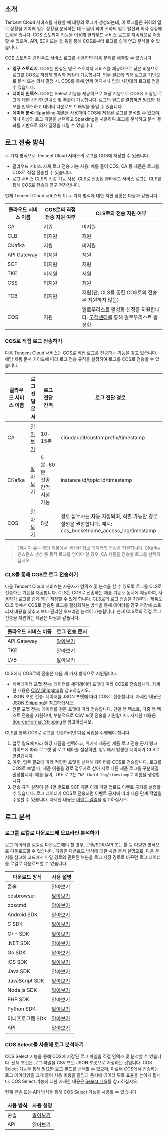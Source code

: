 ## 소개

Tencent Cloud 서비스를 사용할 때 대량의 로그가 생성되는데, 이 로그들은 귀하의 업무 상황을 기록해 업무 상황을 분석하는 데 도움이 되며 귀하의 업무 발전과 의사 결정에 도움을 줍니다. COS 스토리지 기능을 이용해 클라우드 서비스 로그를 지속적으로 저장할 수 있으며, API, SDK 또는 툴 등을 통해 COS로부터 로그를 쉽게 얻고 분석할 수 있습니다.

COS 스토리지 클라우드 서비스 로그를 사용하면 다음 문제를 해결할 수 있습니다.

- **영구 스토리지**: COS는 안정된 영구 스토리지 서비스를 제공하므로 낮은 비용으로 로그를 COS로 저장해 영속화 저장이 가능합니다. 업무 필요에 의해 로그를 기반으로 분석 또는 의사 결정 시, COS를 통해 언제 어디서나 임의 시간대의 로그를 얻을 수 있습니다.
- **데이터 인덱스**: COS는 Select 기능을 제공하므로 해당 기능으로 COS에 저장된 로그에 대한 간단한 인덱스 및 추출이 가능합니다. 로그의 필드를 결합하면 필요한 정보를 인덱스하고 데이터 다운로드 트래픽을 줄일 수 있습니다.
- **데이터 분석**: Sparkling 제품을 사용하여 COS에 저장된 로그를 분석할 수 있으며, 하나 이상의 로그 파일을 선택하고 Sparkling을 사용하여 로그를 분석하고 분석 결과를 기반으로 의사 결정을 내릴 수 있습니다.

## 로그 전송 방식

두 가지 방식으로 Tencent Cloud 서비스의 로그를 COS에 저장할 수 있습니다.

- 클라우드 서비스 자체 로그 전송 기능 사용: 예를 들어 COS, CA 등 제품은 로그를 COS로 직접 전송할 수 있습니다.
- 로그 서비스 CLS의 전송 기능 사용: CLS로 전송된 클라우드 서비스 로그는 CLS를 통해 COS로 전송돼 영구 저장됩니다.

현재 Tencent Cloud 서비스의 이 두 가지 방식에 대한 지원 상황은 다음과 같습니다.

| 클라우드 서비스 이름          | COS로의 직접 전송 지원 여부 | CLS로의 전송 지원 여부    |
| ------------------- | ---------------------- | ---------------------- |
| CA           | 지원                     | 미지원                     |
| CLB        | 미지원                   | 지원                     |
| CKafka     | 지원                     | 미지원                     |
| API Gateway | 미지원                    | 지원                     |
| SCF      | 미지원                     | 지원                     |
| TKE        | 미지원                     | 지원                     |
| CSS          | 미지원                     | 지원                     |
| TCB          | 미지원                     | 지원(단, CLS를 통한 COS로의 전송은 지원하지 않음)|
| COS        | 지원                     |  얼로우리스트 활성화 신청을 지원합니다. [고객센터](https://intl.cloud.tencent.com/contact-sales)를 통해 얼로우리스트 활성화       |

### COS로 직접 로그 전송하기

다음 Tencent Cloud 서비스는 COS로 직접 로그를 전송하는 기능을 갖고 있습니다. 해당 제품 문서 가이드에 따라 로그 전송 규칙을 설정하여 로그를 COS로 전송할 수 있습니다.

| 클라우드 서비스 이름     | 로그 전달 문서                                                 | 로그 전달 간격        | 로그 전달 경로                                                 |
| --------------- | ------------------------------------------------------------ | -------------------- | ------------------------------------------------------------ |
|CA |[알아보기](https://intl.cloud.tencent.com/document/product/1021/30338) | 10-15분 |  cloudaudit/customprefix/timestamp|
| CKafka | [알아보기](https://intl.cloud.tencent.com/document/product/597) | 5분-60분<br>전송 간격 지정 가능 | instance id/topic id/timestamp                           |
| COS    | [알아보기](https://intl.cloud.tencent.com/document/product/436/17040) | 5분                | 경로 접두사는 자동 지정되며, 식별 가능한 경로 설정을 권장합니다. 예시: cos_bucketname_access_log/timestamp |

>?메시지 큐는 해당 제품에서 생성된 정보 데이터의 전송을 지원합니다. CKafka 인스턴스 생성 등 동작 로그를 얻어야 할 경우, CA 제품을 전송할 로그를 선택하십시오.

### CLS를 통해 COS로 로그 전송하기

다음 Tencent Cloud 서비스는 사용자가 인덱스 및 분석을 할 수 있도록 로그를 CLS로 전송하는 기능을 제공합니다. CLS는 COS로 전송하는 제품 기능도 동시에 제공하여, 사용자가 로그를 쉽게 영구 저장할 수 있게 합니다. CLS로의 로그 전송을 지원하는 제품도 CLS 밖에서 COS로 전송된 로그를 활성화하는 방식을 통해 데이터를 영구 저장해 스토리지 비용을 낮추고 보다 편리한 오프라인 분석이 가능합니다. 현재 CLS로의 직접 로그 전송을 지원하는 제품은 다음과 같습니다.

| 클라우드 서비스 이름           | 로그 전송 문서                                                 |
| -------------------- | ------------------------------------------------------------ |
| API Gateway | [알아보기](https://intl.cloud.tencent.com/document/product/628/34636) |
| TKE         | [알아보기](https://intl.cloud.tencent.com/document/product/457/32419) |
| LVB           | 알아보기|

CLS에서 COS로의 전송은 다음 세 가지 방식으로 지원됩니다.

- 세퍼레이터 포맷 전송: 데이터를 세퍼레이터 포맷에 따라 COS로 전송합니다. 자세한 내용은 [CSV Shipping](https://intl.cloud.tencent.com/document/product/614/31582)을 참고하십시오.
- JSON 포맷 전송: 데이터를 JSON 포맷에 따라 COS로 전송합니다. 자세한 내용은 [JSON Shipping](https://intl.cloud.tencent.com/document/product/614/31583)을 참고하십시오.
- 원문 포맷 전송: 데이터를 원문 포맷에 따라 전송합니다. 단일 행 텍스트, 다중 행 텍스트 전송을 지원하며, 부분적으로 CSV 포맷 전송을 지원합니다. 자세한 내용은 [Source Format Shipping](https://intl.cloud.tencent.com/document/product/614/31584)을 참고하십시오.

CLS를 통해 COS로 로그를 전송하려면 다음 작업을 수행해야 합니다.

1. 업무 필요에 따라 해당 제품을 선택하고, 위에서 제공한 제품 로그 전송 문서 링크 가이드에 따라 로그셋 및 로그 테마를 설정하면, 업무에서 발생한 데이터가 CLS로 연결됩니다.
2. 이후, 업무 필요에 따라 적합한 포맷을 선택해 데이터를 COS로 전송합니다. 로그를 COS로 보낼 때, 제품 이름을 경로 접두사로 삼아 서로 다른 제품 로그를 구분하길 권장합니다. 예를 들어, TKE 로그는 `TKE_tkeid_log/timestamp`로 이름을 생성합니다.
3. 전송 규칙 설정이 끝나면 별도로 SCF 제품 아래 파일 업로드 이벤트 공지를 설정할 수 있습니다. 로그 데이터가 COS로 전송되면 이벤트 공지에 따라 다음 단계 작업을 수행할 수 있습니다. 자세한 내용은 [이벤트 알림](https://intl.cloud.tencent.com/document/product/436/31648)을 참고하십시오.

## 로그 분석

### 로그를 로컬로 다운로드해 오프라인 분석하기

로그 데이터를 로컬로 다운로드해야 할 경우, 콘솔/SDK/API 또는 툴 등 다양한 방식으로 다운로드할 수 있습니다. 다음은 다운로드 방식에 대한 사용 문서 설명으로, 다음 문서를 참고해 코드에서 파일 경로와 관련된 부분을 로그 저장 경로로 바꾸면 로그 데이터를 로컬로 다운로드할 수 있습니다.

| 다운로드 방식     | 사용 설명                                                     |
| -------------- | ------------------------------------------------------------ |
| 콘솔         | [알아보기](https://intl.cloud.tencent.com/document/product/436/13322) |
| cosbrowser     | [알아보기](https://intl.cloud.tencent.com/document/product/436/32565) |
| coscmd         | [알아보기](https://intl.cloud.tencent.com/document/product/436/10976) |
| Android SDK    | [알아보기](https://intl.cloud.tencent.com/document/product/436/37675) |
| C SDK          | [알아보기](https://intl.cloud.tencent.com/document/product/436/31518) |
| C++ SDK        | [알아보기](https://intl.cloud.tencent.com/document/product/436/31522) |
| .NET SDK       | [알아보기](https://intl.cloud.tencent.com/document/product/436/30594) |
| Go SDK         | [알아보기](https://intl.cloud.tencent.com/document/product/436/31526) |
| iOS SDK        | [알아보기](https://intl.cloud.tencent.com/document/product/436/37684) |
| Java SDK       | [알아보기](https://intl.cloud.tencent.com/document/product/436/31534) |
| JavaScript SDK | [알아보기](https://intl.cloud.tencent.com/document/product/436/31538) |
| Node.js SDK    | [알아보기](https://intl.cloud.tencent.com/document/product/436/31710) |
| PHP SDK        | [알아보기](https://intl.cloud.tencent.com/document/product/436/31542) |
| Python SDK     | [알아보기](https://intl.cloud.tencent.com/document/product/436/31546) |
| 미니프로그램 SDK     | [알아보기](https://intl.cloud.tencent.com/document/product/436/32457) |
| API            | [알아보기](https://intl.cloud.tencent.com/document/product/436/7753) |

### COS Select를 사용해 로그 분석하기

COS Select 기능을 통해 COS에 저장된 로그 파일을 직접 인덱스 및 분석할 수 있습니다. 전제 조건은 로그 파일을 CSV 또는 JSON 포맷으로 저장하는 것입니다. COS Select 기능을 통해 필요한 로그 필드를 선택할 수 있으며, 이로써 COS에서 전송하는 로그 데이터양을 크게 줄여 사용 비용을 줄임과 동시에 데이터 획득 효율을 높이게 됩니다. COS Select 기능에 대한 자세한 내용은 [Select 개요](https://intl.cloud.tencent.com/document/product/436/32472)를 참고하십시오.

현재 콘솔 또는 API 방식을 통해 COS Select 기능을 사용할 수 있습니다.

| 사용 방식 | 사용 설명                                                     |
| -------- | ------------------------------------------------------------ |
| 콘솔         | [알아보기](https://intl.cloud.tencent.com/document/product/436/32538) |
| API            | [알아보기](https://intl.cloud.tencent.com/document/product/436/32360) |


